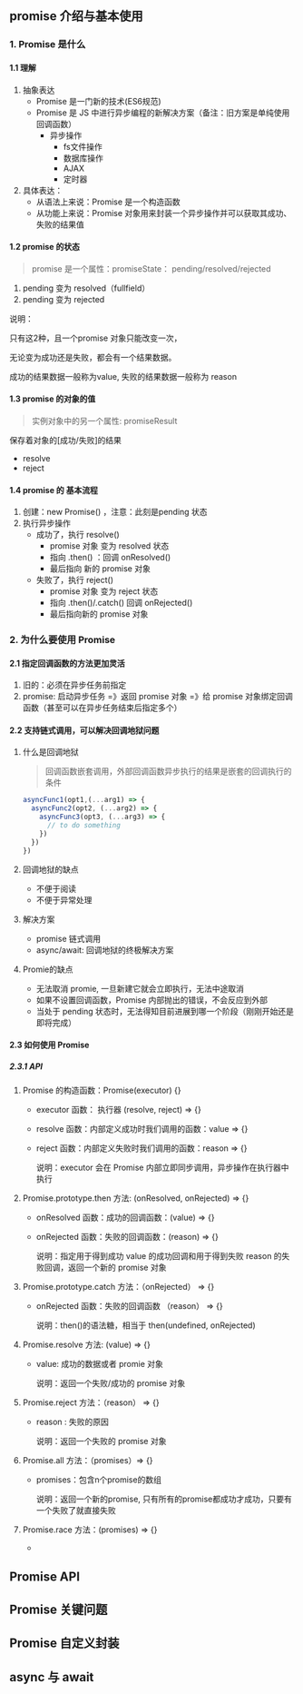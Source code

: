 ## promise 介绍与基本使用

### 1. Promise 是什么

#### 1.1 理解

1. 抽象表达
   * Promise 是一门新的技术(ES6规范)
   * Promise 是 JS 中进行异步编程的新解决方案（备注：旧方案是单纯使用回调函数）
     * 异步操作
       * fs文件操作
       * 数据库操作
       * AJAX
       * 定时器
2. 具体表达：
   * 从语法上来说：Promise 是一个构造函数
   * 从功能上来说：Promise 对象用来封装一个异步操作并可以获取其成功、失败的结果值

####  1.2 promise 的状态

> promise 是一个属性：promiseState： pending/resolved/rejected

1. pending 变为 resolved（fullfield）
2. pending 变为 rejected

说明：

只有这2种，且一个promise 对象只能改变一次，

无论变为成功还是失败，都会有一个结果数据。

成功的结果数据一般称为value, 失败的结果数据一般称为 reason

#### 1.3 promise 的对象的值

> 实例对象中的另一个属性:  promiseResult

保存着对象的[成功/失败]的结果

* resolve
* reject

#### 1.4 promise 的 基本流程

1. 创建：new Promise() ，注意：此刻是pending 状态
2. 执行异步操作
   * 成功了，执行 resolve()
     * promise 对象 变为 resolved 状态
     * 指向 .then() ：回调 onResolved()
     * 最后指向 新的 promise 对象
   * 失败了，执行 reject()
     * promise 对象 变为 reject 状态
     * 指向 .then()/.catch()  回调 onRejected()
     * 最后指向新的 promise 对象

### 2. 为什么要使用 Promise

#### 2.1 指定回调函数的方法更加灵活

1. 旧的：必须在异步任务前指定
2. promise: 启动异步任务 =》返回 promise 对象 =》给 promise 对象绑定回调函数（甚至可以在异步任务结束后指定多个）

#### 2.2 支持链式调用，可以解决回调地狱问题

1. 什么是回调地狱

   > 回调函数嵌套调用，外部回调函数异步执行的结果是嵌套的回调执行的条件

   ```javascript
   asyncFunc1(opt1,(...arg1) => {
     asyncFunc2(opt2, (...arg2) => {
       asyncFunc3(opt3, (...arg3) => {
         // to do something
       })
     })
   })
   ```

2. 回调地狱的缺点

   * 不便于阅读
   * 不便于异常处理

3. 解决方案

   * promise 链式调用
   * async/await: 回调地狱的终极解决方案

4. Promie的缺点

   * 无法取消 promie, 一旦新建它就会立即执行，无法中途取消
   * 如果不设置回调函数，Promise 内部抛出的错误，不会反应到外部
   * 当处于 pending 状态时，无法得知目前进展到哪一个阶段（刚刚开始还是即将完成）

#### 2.3 如何使用 Promise

##### 2.3.1 API

1. Promise 的构造函数：Promise(executor) {}

   * executor 函数： 执行器 (resolve, reject) => {}

   * resolve 函数：内部定义成功时我们调用的函数：value => {}

   * reject 函数：内部定义失败时我们调用的函数：reason => {}

     说明：executor 会在 Promise 内部立即同步调用，异步操作在执行器中执行

2. Promise.prototype.then 方法: (onResolved, onRejected) => {}

   * onResolved 函数：成功的回调函数：(value) => {}

   * onRejected 函数：失败的回调函数：(reason) => {}

     说明：指定用于得到成功 value 的成功回调和用于得到失败 reason 的失败回调，返回一个新的 promise 对象

3. Promise.prototype.catch 方法：（onRejected） => {}

   * onRejected 函数：失败的回调函数 （reason） => {}

     说明：then()的语法糖，相当于 then(undefined, onRejected)

4. Promise.resolve 方法: (value) => {}

   * value: 成功的数据或者 promie 对象

     说明：返回一个失败/成功的 promise 对象

5. Promise.reject 方法：（reason） => {}

   * reason : 失败的原因

     说明：返回一个失败的 promise 对象

6. Promise.all 方法：（promises）=> {}

   * promises：包含n个promise的数组

     说明：返回一个新的promise, 只有所有的promise都成功才成功，只要有一个失败了就直接失败

7. Promise.race 方法：(promises) => {}

   * 

## Promise API



## Promise 关键问题



## Promise 自定义封装



## async 与 await

